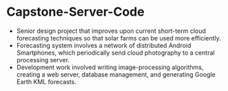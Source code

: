 Capstone-Server-Code
====================

* Senior design project that improves upon current short-term cloud forecasting techniques so that solar farms can be used more efficiently.
* Forecasting system involves a network of distributed Android Smartphones, which periodically send cloud photography to a central processing server.
* Development work involved writing image-processing algorithms, creating a web server, database management, and generating Google Earth KML forecasts.

